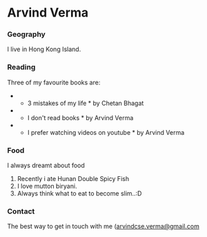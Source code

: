 # Arvind Verma

### Geography

I live in Hong Kong Island.


### Reading
Three of my favourite books are:

- * 3 mistakes of my life * by Chetan Bhagat
- * I don't read books * by Arvind Verma
- * I prefer watching videos on youtube * by Arvind Verma

### Food

I always dreamt about food

1. Recently i ate Hunan Double Spicy Fish
2. I love mutton biryani.
3. Always think what to eat to become slim..:D

### Contact

The best way to get in touch with me (arvindcse.verma@gmail.com

